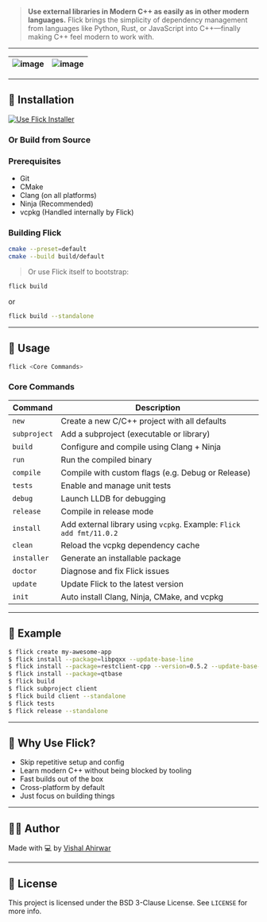 
> **Use external libraries in Modern C++ as easily as in other modern languages.**
> Flick brings the simplicity of dependency management from languages like Python, Rust, or JavaScript into C++—finally making C++ feel modern to work with.

---
|![image](https://github.com/user-attachments/assets/7711dc54-9bf3-419f-b11d-09c929871090)|![image](https://github.com/user-attachments/assets/56595300-3309-4179-b409-67e4461ecee4)|
|---|---|


---

## 🔧 Installation

[![Use Flick Installer](https://img.shields.io/badge/Use-Flick_Installer-blue?style=for-the-badge)](https://github.com/vishal-ahirwar/flick-installer)

### Or Build from Source
### Prerequisites

* Git
* CMake
* Clang (on all platforms)
* Ninja (Recommended)
* vcpkg (Handled internally by Flick)

### Building Flick

```bash
cmake --preset=default
cmake --build build/default
```

> Or use Flick itself to bootstrap:

```bash
flick build
```
or
```bash
flick build --standalone
```
---

## 🚀 Usage

```bash
flick <Core Commands>
```

### Core Commands

| Command           | Description                                                         |
| ----------------- | ------------------------------------------------------------------- |
| `new`          | Create a new C/C++ project with all defaults                        |
| `subproject`      | Add a subproject (executable or library)                            |
| `build`           | Configure and compile using Clang + Ninja                           |
| `run`             | Run the compiled binary                                             |
| `compile`         | Compile with custom flags (e.g. Debug or Release)                   |
| `tests`           | Enable and manage unit tests                                        |
| `debug`           | Launch LLDB for debugging                                           |
| `release`         | Compile in release mode                                             |
| `install`         | Add external library using `vcpkg`. Example: `Flick add fmt/11.0.2` |
| `clean`           | Reload the vcpkg dependency cache                                   |
| `installer`       | Generate an installable package                                     |
| `doctor`          | Diagnose and fix Flick issues                                       |
| `update`          | Update Flick to the latest version                                  |
| `init`            | Auto install Clang, Ninja, CMake, and vcpkg                         |

---

## 📂 Example

```bash
$ flick create my-awesome-app
$ flick install --package=libpqxx --update-base-line
$ flick install --package=restclient-cpp --version=0.5.2 --update-base-line
$ flick install --package=qtbase
$ flick build
$ flick subproject client
$ flick build client --standalone
$ flick tests
$ flick release --standalone
```

---

## 🧠 Why Use Flick?

* Skip repetitive setup and config
* Learn modern C++ without being blocked by tooling
* Fast builds out of the box
* Cross-platform by default
* Just focus on building things

---

## 👨‍💻 Author

Made with 💻 by [Vishal Ahirwar](https://github.com/vishal-ahirwar)

---

## 📄 License

This project is licensed under the BSD 3-Clause License. See `LICENSE` for more info.
